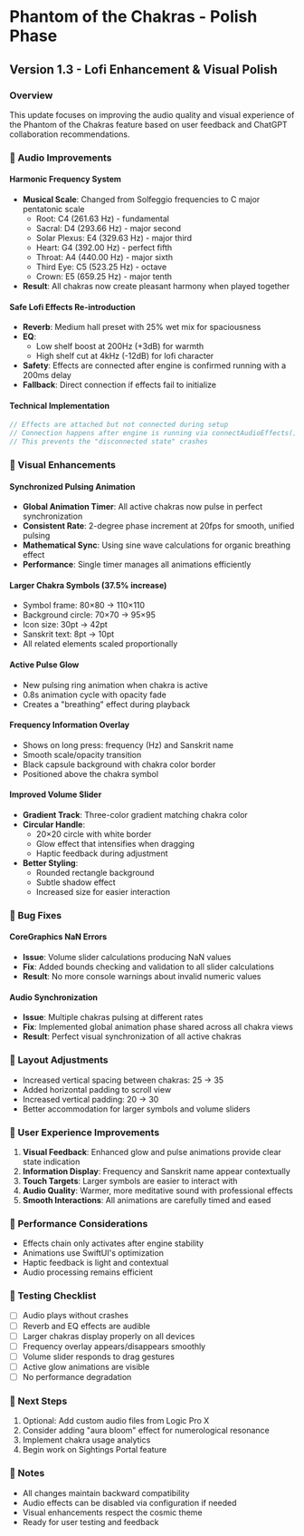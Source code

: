 # Phantom of the Chakras - Polish Phase

## Version 1.3 - Lofi Enhancement & Visual Polish

### Overview
This update focuses on improving the audio quality and visual experience of the Phantom of the Chakras feature based on user feedback and ChatGPT collaboration recommendations.

### 🎵 Audio Improvements

#### Harmonic Frequency System
- **Musical Scale**: Changed from Solfeggio frequencies to C major pentatonic scale
  - Root: C4 (261.63 Hz) - fundamental
  - Sacral: D4 (293.66 Hz) - major second
  - Solar Plexus: E4 (329.63 Hz) - major third
  - Heart: G4 (392.00 Hz) - perfect fifth
  - Throat: A4 (440.00 Hz) - major sixth
  - Third Eye: C5 (523.25 Hz) - octave
  - Crown: E5 (659.25 Hz) - major tenth
- **Result**: All chakras now create pleasant harmony when played together

#### Safe Lofi Effects Re-introduction
- **Reverb**: Medium hall preset with 25% wet mix for spaciousness
- **EQ**:
  - Low shelf boost at 200Hz (+3dB) for warmth
  - High shelf cut at 4kHz (-12dB) for lofi character
- **Safety**: Effects are connected after engine is confirmed running with a 200ms delay
- **Fallback**: Direct connection if effects fail to initialize

#### Technical Implementation
```swift
// Effects are attached but not connected during setup
// Connection happens after engine is running via connectAudioEffects()
// This prevents the "disconnected state" crashes
```

### 🎨 Visual Enhancements

#### Synchronized Pulsing Animation
- **Global Animation Timer**: All active chakras now pulse in perfect synchronization
- **Consistent Rate**: 2-degree phase increment at 20fps for smooth, unified pulsing
- **Mathematical Sync**: Using sine wave calculations for organic breathing effect
- **Performance**: Single timer manages all animations efficiently

#### Larger Chakra Symbols (37.5% increase)
- Symbol frame: 80×80 → 110×110
- Background circle: 70×70 → 95×95
- Icon size: 30pt → 42pt
- Sanskrit text: 8pt → 10pt
- All related elements scaled proportionally

#### Active Pulse Glow
- New pulsing ring animation when chakra is active
- 0.8s animation cycle with opacity fade
- Creates a "breathing" effect during playback

#### Frequency Information Overlay
- Shows on long press: frequency (Hz) and Sanskrit name
- Smooth scale/opacity transition
- Black capsule background with chakra color border
- Positioned above the chakra symbol

#### Improved Volume Slider
- **Gradient Track**: Three-color gradient matching chakra color
- **Circular Handle**:
  - 20×20 circle with white border
  - Glow effect that intensifies when dragging
  - Haptic feedback during adjustment
- **Better Styling**:
  - Rounded rectangle background
  - Subtle shadow effect
  - Increased size for easier interaction

### 🐛 Bug Fixes

#### CoreGraphics NaN Errors
- **Issue**: Volume slider calculations producing NaN values
- **Fix**: Added bounds checking and validation to all slider calculations
- **Result**: No more console warnings about invalid numeric values

#### Audio Synchronization
- **Issue**: Multiple chakras pulsing at different rates
- **Fix**: Implemented global animation phase shared across all chakra views
- **Result**: Perfect visual synchronization of all active chakras

### 📐 Layout Adjustments
- Increased vertical spacing between chakras: 25 → 35
- Added horizontal padding to scroll view
- Increased vertical padding: 20 → 30
- Better accommodation for larger symbols and volume sliders

### 🎯 User Experience Improvements
1. **Visual Feedback**: Enhanced glow and pulse animations provide clear state indication
2. **Information Display**: Frequency and Sanskrit name appear contextually
3. **Touch Targets**: Larger symbols are easier to interact with
4. **Audio Quality**: Warmer, more meditative sound with professional effects
5. **Smooth Interactions**: All animations are carefully timed and eased

### 📱 Performance Considerations
- Effects chain only activates after engine stability
- Animations use SwiftUI's optimization
- Haptic feedback is light and contextual
- Audio processing remains efficient

### 🧪 Testing Checklist
- [ ] Audio plays without crashes
- [ ] Reverb and EQ effects are audible
- [ ] Larger chakras display properly on all devices
- [ ] Frequency overlay appears/disappears smoothly
- [ ] Volume slider responds to drag gestures
- [ ] Active glow animations are visible
- [ ] No performance degradation

### 🚀 Next Steps
1. Optional: Add custom audio files from Logic Pro X
2. Consider adding "aura bloom" effect for numerological resonance
3. Implement chakra usage analytics
4. Begin work on Sightings Portal feature

### 📝 Notes
- All changes maintain backward compatibility
- Audio effects can be disabled via configuration if needed
- Visual enhancements respect the cosmic theme
- Ready for user testing and feedback
